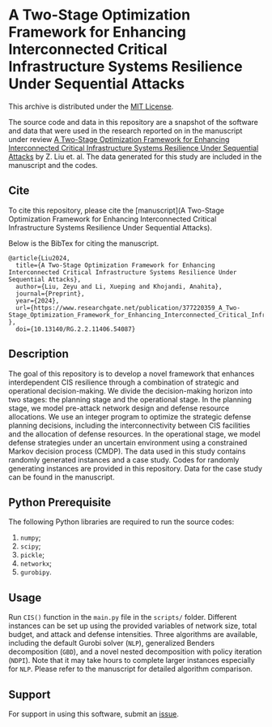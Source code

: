 # A Two-Stage Optimization Framework for Enhancing Interconnected Critical Infrastructure Systems Resilience Under Sequential Attacks

This archive is distributed under the [MIT License](LICENSE).

The source code and data in this repository are a snapshot of the software and data
that were used in the research reported on in the manuscript under review 
[A Two-Stage Optimization Framework for Enhancing Interconnected Critical Infrastructure Systems Resilience Under Sequential Attacks](https://www.researchgate.net/publication/353295872_A_Benders_Decomposition_Method_for_Markov_Decision_Processes) by Z. Liu et. al. The data generated for this study are included in the manuscript and the codes.

## Cite

To cite this repository, please cite the [manuscript](A Two-Stage Optimization Framework for Enhancing Interconnected Critical Infrastructure Systems Resilience Under Sequential Attacks).

Below is the BibTex for citing the manuscript.

```
@article{Liu2024,
  title={A Two-Stage Optimization Framework for Enhancing Interconnected Critical Infrastructure Systems Resilience Under Sequential Attacks},
  author={Liu, Zeyu and Li, Xueping and Khojandi, Anahita},
  journal={Preprint},
  year={2024},
  url={https://www.researchgate.net/publication/377220359_A_Two-Stage_Optimization_Framework_for_Enhancing_Interconnected_Critical_Infrastructure_Systems_Resilience_Under_Sequential_Attacks}
},
  doi={10.13140/RG.2.2.11406.54087}
```

## Description

The goal of this repository is to develop a novel framework that enhances interdependent CIS resilience through a combination of strategic and operational decision-making. We divide the decision-making horizon into two stages: the planning stage and the operational stage. In the planning stage, we model pre-attack network design and defense resource allocations. We use an integer program to optimize the strategic defense planning decisions, including the interconnectivity between CIS facilities and the allocation of defense resources. In the operational stage, we model defense strategies under an uncertain environment using a constrained Markov decision process (CMDP). The data used in this study contains randomly generated instances and a case study. Codes for randomly generating instances are provided in this repository. Data for the case study can be found in the manuscript.


## Python Prerequisite

The following Python libraries are required to run the source codes:
1. `numpy`;
2. `scipy`;
3. `pickle`;
4. `networkx`;
5. `gurobipy`.


## Usage

Run `CIS()` function in the `main.py` file in the `scripts/` folder. Different instances can be set up using the provided variables of network size, total budget, and attack and defense intensities. Three algorithms are available, including the default Gurobi solver (`NLP`), generalized Benders decomposition (`GBD`), and a novel nested decomposition with policy iteration (`NDPI`). Note that it may take hours to complete larger instances especially for `NLP`. Please refer to the manuscript for detailed algorithm comparison.


## Support

For support in using this software, submit an
[issue](https://github.com/Louisliuzy/Two-Stage_Optimization_for_CIS_Resilience/issues/new).
